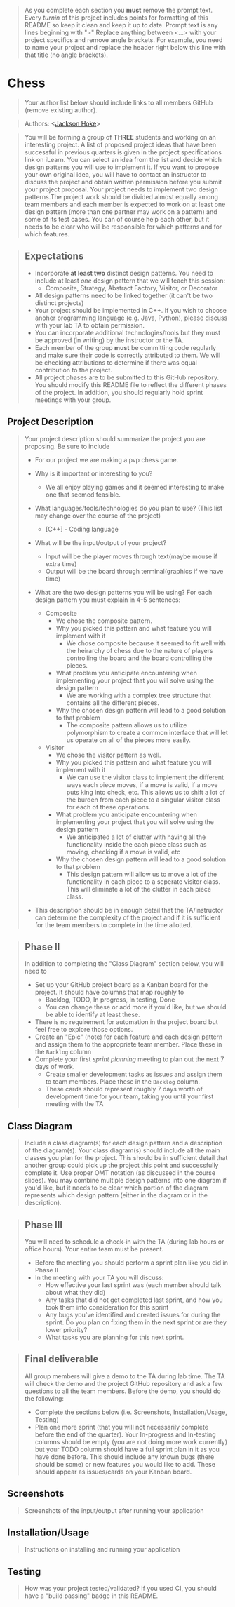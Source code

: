  > As you complete each section you **must** remove the prompt text. Every *turnin* of this project includes points for formatting of this README so keep it clean and keep it up to date. 
 > Prompt text is any lines beginning with "\>"
 > Replace anything between \<...\> with your project specifics and remove angle brackets. For example, you need to name your project and replace the header right below this line with that title (no angle brackets). 
# Chess
 > Your author list below should include links to all members GitHub (remove existing author).
 
 > Authors: \<[Jackson Hoke](https://github.com/JacksonMHoke)\>
 
 > You will be forming a group of **THREE** students and working on an interesting project. A list of proposed project ideas that have been successful in previous quarters is given in the project specifications link on iLearn. You can select an idea from the list and decide which design patterns you will use to implement it. If you want to propose your own original idea, you will have to contact an instructor to discuss the project and obtain written permission before you submit your project proposal. Your project needs to implement two design patterns.The project work should be divided almost equally among team members and each member is expected to work on at least one design pattern (more than one partner may work on a pattern) and some of its test cases. You can of course help each other, but it needs to be clear who will be responsible for which patterns and for which features.
 
 > ## Expectations
 > * Incorporate **at least two** distinct design patterns. You need to include at least *one* design pattern that we will teach this session:
 >   * Composite, Strategy, Abstract Factory, Visitor, or Decorator
 > * All design patterns need to be linked together (it can't be two distinct projects)
 > * Your project should be implemented in C++. If you wish to choose anoher programming language (e.g. Java, Python), please discuss with your lab TA to obtain permission.
 > * You can incorporate additional technologies/tools but they must be approved (in writing) by the instructor or the TA.
 > * Each member of the group **must** be committing code regularly and make sure their code is correctly attributed to them. We will be checking attributions to determine if there was equal contribution to the project.
> * All project phases are to be submitted to this GitHub repository. You should modify this README file to reflect the different phases of the project. In addition, you should regularly hold sprint meetings with your group.

## Project Description
 > Your project description should summarize the project you are proposing. Be sure to include
 >    * For our project we are making a pvp chess game.
 > * Why is it important or interesting to you?
 >    * We all enjoy playing games and it seemed interesting to make one that seemed feasible.
 > * What languages/tools/technologies do you plan to use? (This list may change over the course of the project)
 >    * [C++] - Coding language
 > * What will be the input/output of your project?
 >    * Input will be the player moves through text(maybe mouse if extra time)
 >    * Output will be the board through terminal(graphics if we have time)
 > * What are the two design patterns you will be using? For each design pattern you must explain in 4-5 sentences:
 >    * Composite
 >      * We chose the composite pattern.
 >      * Why you picked this pattern and what feature you will implement with it
 >        * We chose composite because it seemed to fit well with the heirarchy of chess due to the nature of players controlling the board and the board controlling the pieces.
 >      * What problem you anticipate encountering when implementing your project that you will solve using the design pattern
 >        * We are working with a complex tree structure that contains all the different pieces.
 >      * Why the chosen design pattern will lead to a good solution to that problem
 >        * The composite pattern allows us to utilize polymorphism to create a common interface that will let us operate on all of the pieces more easily.
 >   * Visitor
 >      * We chose the visitor pattern as well.
 >      * Why you picked this pattern and what feature you will implement with it
 >        * We can use the visitor class to implement the different ways each piece moves, if a move is valid, if a move puts king into check, etc. This allows us to shift 
         a lot of the burden from each piece to a singular visitor class for each of these operations.
 >      * What problem you anticipate encountering when implementing your project that you will solve using the design pattern
 >        * We anticipated a lot of clutter with having all the functionality inside the each piece class such as moving, checking if a move is valid, etc
 >      * Why the chosen design pattern will lead to a good solution to that problem
 >        * This design pattern will allow us to move a lot of the functionality in each piece to a seperate visitor class. This will eliminate a lot of the clutter in each
 >        piece class.
 >   
 >   
 > * This description should be in enough detail that the TA/instructor can determine the complexity of the project and if it is sufficient for the team members to complete in the time allotted. 

 > ## Phase II
 > In addition to completing the "Class Diagram" section below, you will need to 
 > * Set up your GitHub project board as a Kanban board for the project. It should have columns that map roughly to 
 >   * Backlog, TODO, In progress, In testing, Done
 >   * You can change these or add more if you'd like, but we should be able to identify at least these.
 > * There is no requirement for automation in the project board but feel free to explore those options.
 > * Create an "Epic" (note) for each feature and each design pattern and assign them to the appropriate team member. Place these in the `Backlog` column
 > * Complete your first *sprint planning* meeting to plan out the next 7 days of work.
 >   * Create smaller development tasks as issues and assign them to team members. Place these in the `Backlog` column.
 >   * These cards should represent roughly 7 days worth of development time for your team, taking you until your first meeting with the TA
## Class Diagram
 > Include a class diagram(s) for each design pattern and a description of the diagram(s). Your class diagram(s) should include all the main classes you plan for the project. This should be in sufficient detail that another group could pick up the project this point and successfully complete it. Use proper OMT notation (as discussed in the course slides). You may combine multiple design patterns into one diagram if you'd like, but it needs to be clear which portion of the diagram represents which design pattern (either in the diagram or in the description). 
 
 > ## Phase III
 > You will need to schedule a check-in with the TA (during lab hours or office hours). Your entire team must be present. 
 > * Before the meeting you should perform a sprint plan like you did in Phase II
 > * In the meeting with your TA you will discuss: 
 >   - How effective your last sprint was (each member should talk about what they did)
 >   - Any tasks that did not get completed last sprint, and how you took them into consideration for this sprint
 >   - Any bugs you've identified and created issues for during the sprint. Do you plan on fixing them in the next sprint or are they lower priority?
 >   - What tasks you are planning for this next sprint.

 > ## Final deliverable
 > All group members will give a demo to the TA during lab time. The TA will check the demo and the project GitHub repository and ask a few questions to all the team members. 
 > Before the demo, you should do the following:
 > * Complete the sections below (i.e. Screenshots, Installation/Usage, Testing)
 > * Plan one more sprint (that you will not necessarily complete before the end of the quarter). Your In-progress and In-testing columns should be empty (you are not doing more work currently) but your TODO column should have a full sprint plan in it as you have done before. This should include any known bugs (there should be some) or new features you would like to add. These should appear as issues/cards on your Kanban board. 
 
 ## Screenshots
 > Screenshots of the input/output after running your application
 ## Installation/Usage
 > Instructions on installing and running your application
 ## Testing
 > How was your project tested/validated? If you used CI, you should have a "build passing" badge in this README.
 
